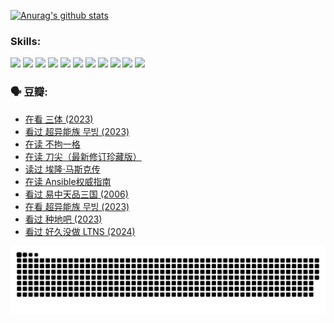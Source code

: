 
[![Anurag's github stats](https://github-readme-stats.vercel.app/api?username=w940853815)](https://github.com/anuraghazra/github-readme-stats)

### Skills:

<code><img height="32" src="https://cdn.jsdelivr.net/npm/simple-icons@v5/icons/python.svg"></code>
<code><img height="32" src="https://cdn.jsdelivr.net/npm/simple-icons@v5/icons/javascript.svg"></code>
<code><img height="32" src="https://cdn.jsdelivr.net/npm/simple-icons@v5/icons/django.svg"></code>
<code><img height="32" src="https://cdn.jsdelivr.net/npm/simple-icons@v5/icons/flask.svg"></code>
<code><img height="32" src="https://cdn.jsdelivr.net/npm/simple-icons@v5/icons/vuetify.svg"></code>
<code><img height="32" src="https://cdn.jsdelivr.net/npm/simple-icons@v5/icons/git.svg"></code>
<code><img height="32" src="https://cdn.jsdelivr.net/npm/simple-icons@v5/icons/docker.svg"></code>
<code><img height="32" src="https://cdn.jsdelivr.net/npm/simple-icons@v5/icons/postgresql.svg"></code>
<code><img height="32" src="https://cdn.jsdelivr.net/npm/simple-icons@v5/icons/elasticsearch.svg"></code>
<code><img height="32" src="https://cdn.jsdelivr.net/npm/simple-icons@v5/icons/macos.svg"></code>
<code><img height="32" src="https://cdn.jsdelivr.net/npm/simple-icons@v5/icons/linux.svg"></code>

### 🗣 豆瓣:

<!-- DOUBAN-ACTIVITIES:START -->
- [在看 三体‎ (2023)](https://www.douban.com/people/136069238/status/4558185093/?_i=11110185)
- [看过 超异能族 무빙‎ (2023)](https://www.douban.com/people/136069238/status/4556824186/?_i=11110185)
- [在读 不拘一格](https://www.douban.com/people/136069238/status/4541712161/?_i=11110185)
- [在读 刀尖（最新修订珍藏版）](https://www.douban.com/people/136069238/status/4541711339/?_i=11110185)
- [读过 埃隆·马斯克传](https://www.douban.com/people/136069238/status/4541710351/?_i=11110185)
- [在读 Ansible权威指南](https://www.douban.com/people/136069238/status/4539151450/?_i=11110185)
- [看过 易中天品三国‎ (2006)](https://www.douban.com/people/136069238/status/4529910812/?_i=11110185)
- [在看 超异能族 무빙‎ (2023)](https://www.douban.com/people/136069238/status/4527291077/?_i=11110185)
- [看过 种地吧‎ (2023)](https://www.douban.com/people/136069238/status/4527289637/?_i=11110185)
- [看过 好久没做 LTNS‎ (2024)](https://www.douban.com/people/136069238/status/4527289515/?_i=11110185)
<!-- DOUBAN-ACTIVITIES:END -->


![Snake animation](https://raw.githubusercontent.com/w940853815/w940853815/output/github-contribution-grid-snake.svg)

<!--
**w940853815/w940853815** is a ✨ _special_ ✨ repository because its `README.md` (this file) appears on your GitHub profile.

Here are some ideas to get you started:

- 🔭 I’m currently working on ...
- 🌱 I’m currently learning ...
- 👯 I’m looking to collaborate on ...
- 🤔 I’m looking for help with ...
- 💬 Ask me about ...
- 📫 How to reach me: ...
- 😄 Pronouns: ...
- ⚡ Fun fact: ...
-->
